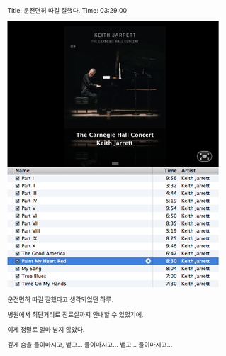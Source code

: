Title: 운전면허 따길 잘했다.
Time: 03:29:00

![](picture_1_ez_.png)

  
운전면허 따길 잘했다고 생각되었던 하루.

병원에서 최단거리로 진료실까지 안내할 수 있었기에.

  
이제 정말로 얼마 남지 않았다.

깊게 숨을 들이마시고, 뱉고... 들이마시고... 뱉고... 들이마시고...

  
  

